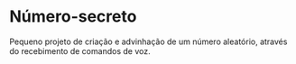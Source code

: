 # Número-secreto
Pequeno projeto de criação e advinhação de um número aleatório, através do recebimento de comandos de voz.
